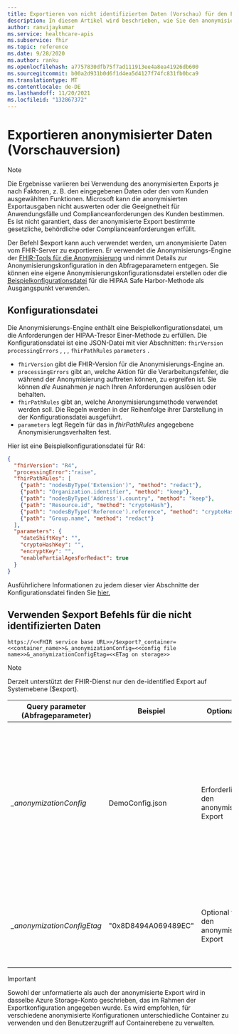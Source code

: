 ```yaml
---
title: Exportieren von nicht identifizierten Daten (Vorschau) für den FHIR-Dienst
description: In diesem Artikel wird beschrieben, wie Sie den anonymisierten Export einrichten und verwenden.
author: ranvijaykumar
ms.service: healthcare-apis
ms.subservice: fhir
ms.topic: reference
ms.date: 9/28/2020
ms.author: ranku
ms.openlocfilehash: a7757830dfb75f7ad111913ee4a8ea41926db600
ms.sourcegitcommit: b00a2d931b0d6f1d4ea5d4127f74fc831fb0bca9
ms.translationtype: MT
ms.contentlocale: de-DE
ms.lasthandoff: 11/20/2021
ms.locfileid: "132867372"
---
```

# <a name="exporting-de-identified-data-preview"></a>Exportieren anonymisierter Daten (Vorschauversion)

> [!Note] 
> Die Ergebnisse variieren bei Verwendung des anonymisierten Exports je nach Faktoren, z. B. den eingegebenen Daten oder den vom Kunden ausgewählten Funktionen. Microsoft kann die anonymisierten Exportausgaben nicht auswerten oder die Geeignetheit für Anwendungsfälle und Complianceanforderungen des Kunden bestimmen. Es ist nicht garantiert, dass der anonymisierte Export bestimmte gesetzliche, behördliche oder Complianceanforderungen erfüllt.

Der Befehl $export kann auch verwendet werden, um anonymisierte Daten vom FHIR-Server zu exportieren. Er verwendet die Anonymisierungs-Engine der [FHIR-Tools für die Anonymisierung](https://github.com/microsoft/FHIR-Tools-for-Anonymization) und nimmt Details zur Anonymisierungskonfiguration in den Abfrageparametern entgegen. Sie können eine eigene Anonymisierungskonfigurationsdatei erstellen oder die [Beispielkonfigurationsdatei](https://github.com/microsoft/Tools-for-Health-Data-Anonymization/blob/master/docs/FHIR-anonymization.md#sample-configuration-file) für die HIPAA Safe Harbor-Methode als Ausgangspunkt verwenden. 

## <a name="configuration-file"></a>Konfigurationsdatei

Die Anonymisierungs-Engine enthält eine Beispielkonfigurationsdatei, um die Anforderungen der HIPAA-Tresor Einer-Methode zu erfüllen. Die Konfigurationsdatei ist eine JSON-Datei mit vier Abschnitten: `fhirVersion` `processingErrors` , , , `fhirPathRules` `parameters` . 
* `fhirVersion` gibt die FHIR-Version für die Anonymisierungs-Engine an.
* `processingErrors` gibt an, welche Aktion für die Verarbeitungsfehler, die während der Anonymisierung auftreten können, zu ergreifen ist. Sie können _die_ Ausnahmen _je_ nach Ihren Anforderungen auslösen oder behalten.
* `fhirPathRules` gibt an, welche Anonymisierungsmethode verwendet werden soll. Die Regeln werden in der Reihenfolge ihrer Darstellung in der Konfigurationsdatei ausgeführt.
* `parameters` legt Regeln für das in _fhirPathRules_ angegebene Anonymisierungsverhalten fest.

Hier ist eine Beispielkonfigurationsdatei für R4:

```json
{
  "fhirVersion": "R4",
  "processingError":"raise",
  "fhirPathRules": [
    {"path": "nodesByType('Extension')", "method": "redact"},
    {"path": "Organization.identifier", "method": "keep"},
    {"path": "nodesByType('Address').country", "method": "keep"},
    {"path": "Resource.id", "method": "cryptoHash"},
    {"path": "nodesByType('Reference').reference", "method": "cryptoHash"},
    {"path": "Group.name", "method": "redact"}
  ],
  "parameters": {
    "dateShiftKey": "",
    "cryptoHashKey": "",
    "encryptKey": "",
    "enablePartialAgesForRedact": true
  }
}
```

Ausführlichere Informationen zu jedem dieser vier Abschnitte der Konfigurationsdatei finden Sie [hier.](https://github.com/microsoft/Tools-for-Health-Data-Anonymization/blob/master/docs/FHIR-anonymization.md#configuration-file-format)
## <a name="using-export-command-for-the-de-identified-data"></a>Verwenden $export Befehls für die nicht identifizierten Daten
 `https://<<FHIR service base URL>>/$export?_container=<<container_name>>&_anonymizationConfig=<<config file name>>&_anonymizationConfigEtag=<<ETag on storage>>`

> [!Note] 
> Derzeit unterstützt der FHIR-Dienst nur den de-identified Export auf Systemebene ($export).

|Query parameter (Abfrageparameter)            | Beispiel |Optionalität| BESCHREIBUNG|
|---------------------------|---------|-----------|------------|
| _\_anonymizationConfig_   |DemoConfig.json|Erforderlich für den anonymisierten Export |Name der Konfigurationsdatei. Weitere Informationen finden Sie im Format der Konfigurationsdatei [hier](https://github.com/microsoft/FHIR-Tools-for-Anonymization#configuration-file-format). Diese Datei sollte in einem Container mit dem Namen **anonymization** in dem Azure Storage-Konto gespeichert werden, das als Exportspeicherort konfiguriert ist. |
| _\_anonymizationConfigEtag_|"0x8D8494A069489EC"|Optional für den anonymisierten Export|Dies ist das ETag der Konfigurationsdatei. Sie können das ETag mit dem Azure Storage-Explorer aus der Blobeigenschaft abrufen.|

> [!IMPORTANT]
> Sowohl der unformatierte als auch der anonymisierte Export wird in dasselbe Azure Storage-Konto geschrieben, das im Rahmen der Exportkonfiguration angegeben wurde. Es wird empfohlen, für verschiedene anonymisierte Konfigurationen unterschiedliche Container zu verwenden und den Benutzerzugriff auf Containerebene zu verwalten.
